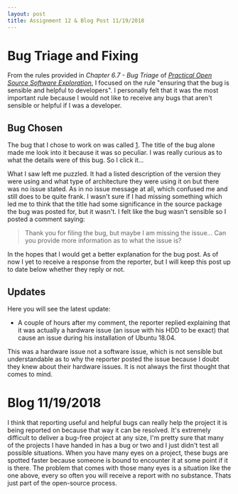 ```yaml
---
layout: post
title: Assignment 12 & Blog Post 11/19/2018
---
```


#  Bug Triage and Fixing

From the rules provided in *Chapter 6.7 - Bug Triage* of [*Practical Open Source Software Exploration*](https://quaid.fedorapeople.org/TOS/Practical_Open_Source_Software_Exploration/html/), I focused
on the rule "ensuring that the bug is sensible and helpful to developers". I personally felt that it was the most important
rule because I would not like to receive any bugs that aren't sensible or helpful if I was a developer. 

## Bug Chosen 

The bug that I chose to work on was called [1](https://bugs.launchpad.net/ubuntu/+source/ubiquity/+bug/1805415). The 
title of the bug alone made me look into it because it was so peculiar. I was really curious as to what the details were 
of this bug. So I click it...

What I saw left me puzzled. It had a listed description of the version they were using and what type of architecture they
were using it on but there was no issue stated. As in no issue message at all, which confused me and still does to be 
quite frank. I wasn't sure if I had missing something which led me to think that the title had some significance in the 
source package the bug was posted for, but it wasn't. I felt like the bug wasn't sensible so I posted a comment saying:

> Thank you for filing the bug, but maybe I am missing the issue... Can you provide more information as to what the issue is?

In the hopes that I would get a better explanation for the bug post. As of now I yet to receive a response from the
reporter, but I will keep this post up to date below whether they reply or not.

## Updates
Here you will see the latest update:

- A couple of hours after my comment, the reporter replied explaining that it was actually a hardware issue (an issue
  with his HDD to be exact) that cause an issue during his installation of Ubuntu 18.04.
 
This was a hardware issue not a software issue, which is not sensible but understandable as to why the reporter
posted the issue because I doubt they knew about their hardware issues. It is not always the first thought that
comes to mind.

# Blog 11/19/2018
I think that reporting useful and helpful bugs can really help the project it is being reported on because that way it can be resolved. It's extremely difficult to deliver a bug-free project at any size, I'm pretty sure that many of the projects I have handed in has a bug or two and I just didn't test all possible situations. When you have many eyes on a project, these bugs are spotted faster because someone is bound to encounter it at some point if it is there. The problem that comes with those many eyes is a situation like the one above, every so often you will receive a report with no substance. Thats just part of the open-source process.
